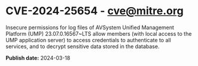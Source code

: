 # CVE-2024-25654 - cve@mitre.org

Insecure permissions for log files of AVSystem Unified Management Platform (UMP) 23.07.0.16567~LTS allow members (with local access to the UMP application server) to access credentials to authenticate to all services, and to decrypt sensitive data stored in the database.

**Publish date:** 2024-03-18
